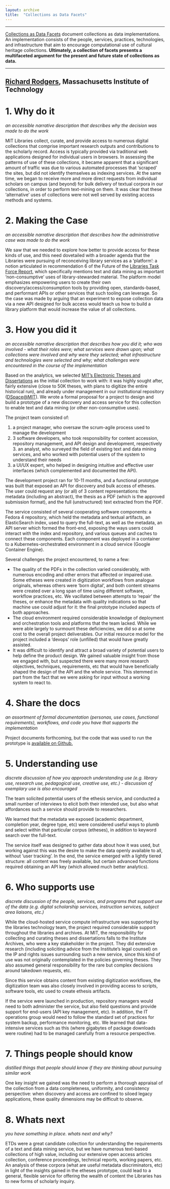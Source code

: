 ```yaml
---
layout: archive
title:  "Collections as Data Facets"
---
```

---

[Collections as Data Facets]() document collections as data implementations. An implementation consists of the people, services, practices, technologies, and infrastructure that aim to encourage computational use of cultural heritage collections. **Ultimately, a collection of facets presents a multifaceted argument for the present and future state of collections as data.** 

---

## [Richard Rodgers](http://libguides.mit.edu/c.php?g=176063&p=1160989), Massachusetts Institute of Technology 

# 1. Why do it

 *an accessible narrative description that describes why the decision was made to do the work*

MIT Libraries collect, curate, and provide access to numerous digital collections that comprise important research outputs and contributions to the scholarly record. Access is typically provided via traditional web applications designed for individual users in browsers.  In assessing the patterns of use of these collections, it became apparent that a significant amount of traffic was due to various automated processes that ‘scraped’ the sites, but did not identify themselves as indexing services. At the same time, we began to receive more and more direct requests from individual scholars on campus (and beyond) for bulk delivery of textual corpora in our collections, in order to perform text-mining on them.  It was clear that these ‘alternative’ uses of collections were not well served by existing access methods and systems.

# 2. Making the Case 

*an accessible narrative description that describes how the administrative case was made to do the work*

We saw that we needed to explore how better to provide access for these kinds of use, and this need dovetailed with a broader agenda that the Libraries were pursuing of reconceiving library services as a ‘platform’: a notion articulated in recommendation 6 of the Future of the [Libraries Task Force Report](https://www.pubpub.org/pub/future-of-libraries), which specifically mentions text and data mining as important ‘non-consumptive’ uses of library-stewarded material. The platform model emphasizes empowering users to create their own discovery/access/consumption tools by providing open, standards-based, and performant APIs or other services that such tooling can leverage. So the case was made by arguing that an experiment to expose collection data via a new API designed for bulk access would teach us how to build a library platform that would increase the value of all collections. 

# 3. How you did it

*an accessible narrative description that describes how you did it; who was involved - what their roles were; what services were drawn upon; what collections were involved and why were they selected; what infrastructure and technologies were selected and why; what challenges were encountered in the course of the implementation*

Based on the analytics, we selected [MIT’s Electronic Theses and Dissertations](http://libguides.mit.edu/diss) as the initial collection to work with: it was highly sought after, fairly extensive (close to 50K theses, with plans to digitize the entire historical run), and already under management in our institutional repository ([DSpace@MIT](https://dspace.mit.edu/handle/1721.1/7582)). We wrote a formal proposal for a project to design and build a prototype of a new discovery and access service for this collection to enable text and data mining (or other non-consumptive uses).

The project team consisted of:

1. a project manager, who oversaw the scrum-agile process used to manage the development
2. 3 software developers, who took responsibility for content accession, repository  management, and API design and development, respectively
      3. an analyst, who surveyed the field of existing text and data mining services, and who worked with potential users of the system to understand their needs
  4. a UI/UX expert, who helped in designing intuitive and effective user interfaces (which complemented and documented the API).

The development project ran for 10-11 months, and a functional prototype was built that exposed an API for discovery and bulk access of etheses. The user could request any (or all) of 3 content representations: the metadata (including an abstract), the thesis as a PDF (which is the approved submission format), and the full (unstructured) text extracted from the PDF.

The service consisted of several cooperating software components: a Fedora 4 repository, which held the metadata and textual artifacts, an ElasticSearch index, used to query the full-text, as well as the metadata, an API server which formed the front-end,  exposing the ways users could interact with the index and repository, and various queues and caches to connect these components.  Each component was deployed in a container to a Kubernetes-orchestrated environment in a cloud service (Google Container Engine).

Several challenges the project encountered, to name a few:

* The quality of the PDFs in the collection varied considerably, with numerous encoding and other errors that affected or impaired use. Some etheses were created in digitization workflows from analogue originals, whereas others were ‘born digital’, and both content streams were created over a long span of time using different software, workflow practices, etc.  We vacillated between attempts to ‘repair’ the theses, or enhance the metadata with quality indications so that machine use could adjust for it: the final prototype included aspects of both approaches.
* The cloud environment required considerable knowledge of deployment and orchestration tools and platforms that the team lacked. While we were able largely to surmount these deficiencies, we did so at some cost to the overall project deliverables. Our initial resource model for the project included a ‘devops’ role (unfilled) that would have greatly assisted.
* It was difficult to identify and attract a broad variety of potential users to help define the product design. We gained valuable insight from those we engaged with, but suspected there were many more research objectives, techniques, requirements, etc that would have beneficially shaped the design of the API and the whole service. This stemmed in part from the fact that we were asking for input without a working system to react to.

# 4. Share the docs 

*an assortment of formal documentation (personas, use cases, functional requirements), workflows, and code you have that supports the implementation*

Project documents forthcoming, but the code that was used to run the prototype is [available on Github.](https://github.com/mitlib-tdm)

# 5. Understanding use 

*discrete discussion of how you approach understanding use (e.g. library use, research use, pedagogical use, creative use, etc.) - discussion of exemplary use is also encouraged*

The team solicited potential users of the ethesis service, and conducted a small number of interviews to elicit both their intended use, but also what affordances such a service should provide to researchers.

We learned that the metadata we exposed (academic department, completion year, degree type, etc) were considered useful ways to plumb and select within that particular corpus (etheses), in addition to keyword search over the full-text. 

The service itself was designed to gather data about how it was used, but working against this was the desire to make the data openly available to all, without ‘user tracking’. In the end, the service emerged with a lightly tiered structure: all content was freely available, but certain advanced functions required obtaining an API key (which allowed much better analytics).

# 6. Who supports use

*discrete discussion of the people, services, and programs that support use of the data (e.g. digital scholarship services, instruction services, subject area liaisons, etc.)*

While the cloud-hosted service compute infrastructure was supported by the libraries technology team, the project required considerable support throughout the libraries and archives. At MIT, the responsibility for collecting and curating theses and dissertations falls to the Institute Archives, who were a key stakeholder in the project. They did extensive research (including soliciting  advice from the Institute’s legal counsel) on the IP and rights issues surrounding such a new service, since this kind of use was not originally contemplated in the policies governing theses. They also assumed general responsibility for the rare but complex decisions around takedown requests, etc.

Since this service obtains content from existing digitization workflows, the digitization team was also closely involved in providing access to scripts, software tools, etc used to create ethesis artifacts.

If the service were launched in production, repository managers would need to both administer the service, but also field questions and provide support for end-users (API key management, etc). In addition, the IT operations group would need to follow the standard set of practices for system backup, performance monitoring, etc. We learned that data-intensive services such as this (where gigabytes of package downloads were routine) had to be managed carefully from a resource perspective.

# 7. Things people should know 

*distilled things that people should know if they are thinking about pursuing similar work*

One key insight we gained was the need to perform a thorough appraisal of the collection from a data completeness, uniformity, and consistency perspective: when discovery and access are confined to siloed legacy applications,  these quality dimensions may be difficult to observe.

# 8. Whats next

*you have something in place. whats next and why?* 

ETDs were a great candidate collection for understanding the requirements of a text and data mining service, but we have numerous text-based collections of high value, including our extensive open access articles collection, conference proceedings, technical reports, working papers, etc. An analysis of these corpora (what are useful metadata discriminators, etc) in light of the insights gained in the etheses prototype, could lead to a general, flexible service for offering the wealth of content the Libraries has to new forms of scholarly inquiry.
